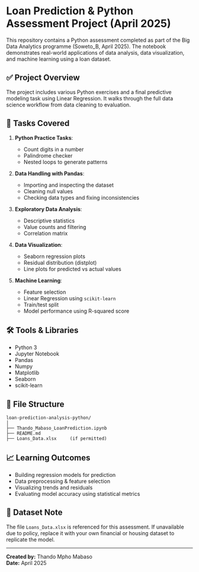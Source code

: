 # Loan Prediction & Python Assessment Project (April 2025)

This repository contains a Python assessment completed as part of the Big Data Analytics programme (Soweto_B, April 2025). The notebook demonstrates real-world applications of data analysis, data visualization, and machine learning using a loan dataset.

## ✅ Project Overview
The project includes various Python exercises and a final predictive modeling task using Linear Regression. It walks through the full data science workflow from data cleaning to evaluation.

## 🧠 Tasks Covered
1. **Python Practice Tasks**:
   - Count digits in a number
   - Palindrome checker
   - Nested loops to generate patterns

2. **Data Handling with Pandas**:
   - Importing and inspecting the dataset
   - Cleaning null values
   - Checking data types and fixing inconsistencies

3. **Exploratory Data Analysis**:
   - Descriptive statistics
   - Value counts and filtering
   - Correlation matrix

4. **Data Visualization**:
   - Seaborn regression plots
   - Residual distribution (distplot)
   - Line plots for predicted vs actual values

5. **Machine Learning**:
   - Feature selection
   - Linear Regression using `scikit-learn`
   - Train/test split
   - Model performance using R-squared score

## 🛠️ Tools & Libraries
- Python 3
- Jupyter Notebook
- Pandas
- Numpy
- Matplotlib
- Seaborn
- scikit-learn

## 📂 File Structure
```
loan-prediction-analysis-python/
│
├── Thando_Mabaso_LoanPrediction.ipynb
├── README.md
├── Loans_Data.xlsx     (if permitted)
```

## 📈 Learning Outcomes
- Building regression models for prediction
- Data preprocessing & feature selection
- Visualizing trends and residuals
- Evaluating model accuracy using statistical metrics

## 📄 Dataset Note
The file `Loans_Data.xlsx` is referenced for this assessment. If unavailable due to policy, replace it with your own financial or housing dataset to replicate the model.

---
**Created by:** Thando Mpho Mabaso  
**Date:** April 2025
